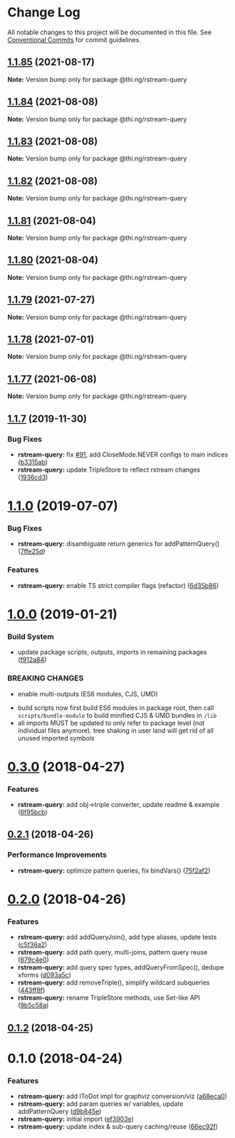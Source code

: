 # Change Log

All notable changes to this project will be documented in this file.
See [Conventional Commits](https://conventionalcommits.org) for commit guidelines.

## [1.1.85](https://github.com/thi-ng/umbrella/compare/@thi.ng/rstream-query@1.1.84...@thi.ng/rstream-query@1.1.85) (2021-08-17)

**Note:** Version bump only for package @thi.ng/rstream-query





## [1.1.84](https://github.com/thi-ng/umbrella/compare/@thi.ng/rstream-query@1.1.83...@thi.ng/rstream-query@1.1.84) (2021-08-08)

**Note:** Version bump only for package @thi.ng/rstream-query





## [1.1.83](https://github.com/thi-ng/umbrella/compare/@thi.ng/rstream-query@1.1.82...@thi.ng/rstream-query@1.1.83) (2021-08-08)

**Note:** Version bump only for package @thi.ng/rstream-query





## [1.1.82](https://github.com/thi-ng/umbrella/compare/@thi.ng/rstream-query@1.1.81...@thi.ng/rstream-query@1.1.82) (2021-08-08)

**Note:** Version bump only for package @thi.ng/rstream-query





## [1.1.81](https://github.com/thi-ng/umbrella/compare/@thi.ng/rstream-query@1.1.80...@thi.ng/rstream-query@1.1.81) (2021-08-04)

**Note:** Version bump only for package @thi.ng/rstream-query





## [1.1.80](https://github.com/thi-ng/umbrella/compare/@thi.ng/rstream-query@1.1.79...@thi.ng/rstream-query@1.1.80) (2021-08-04)

**Note:** Version bump only for package @thi.ng/rstream-query





## [1.1.79](https://github.com/thi-ng/umbrella/compare/@thi.ng/rstream-query@1.1.78...@thi.ng/rstream-query@1.1.79) (2021-07-27)

**Note:** Version bump only for package @thi.ng/rstream-query





## [1.1.78](https://github.com/thi-ng/umbrella/compare/@thi.ng/rstream-query@1.1.77...@thi.ng/rstream-query@1.1.78) (2021-07-01)

**Note:** Version bump only for package @thi.ng/rstream-query





## [1.1.77](https://github.com/thi-ng/umbrella/compare/@thi.ng/rstream-query@1.1.76...@thi.ng/rstream-query@1.1.77) (2021-06-08)

**Note:** Version bump only for package @thi.ng/rstream-query





## [1.1.7](https://github.com/thi-ng/umbrella/compare/@thi.ng/rstream-query@1.1.6...@thi.ng/rstream-query@1.1.7) (2019-11-30)

### Bug Fixes

* **rstream-query:** fix [#91](https://github.com/thi-ng/umbrella/issues/91), add CloseMode.NEVER configs to main indices ([b3315ab](https://github.com/thi-ng/umbrella/commit/b3315ab39c53b6d6cad065062c4114a6159b9a8e))
* **rstream-query:** update TripleStore to reflect rstream changes ([1936cd3](https://github.com/thi-ng/umbrella/commit/1936cd3b24dee7a97bfa8f5863dc933ca3267ad9))

# [1.1.0](https://github.com/thi-ng/umbrella/compare/@thi.ng/rstream-query@1.0.26...@thi.ng/rstream-query@1.1.0) (2019-07-07)

### Bug Fixes

* **rstream-query:** disambiguate return generics for addPatternQuery() ([7ffe25d](https://github.com/thi-ng/umbrella/commit/7ffe25d))

### Features

* **rstream-query:** enable TS strict compiler flags (refactor) ([6d35b86](https://github.com/thi-ng/umbrella/commit/6d35b86))

# [1.0.0](https://github.com/thi-ng/umbrella/compare/@thi.ng/rstream-query@0.3.63...@thi.ng/rstream-query@1.0.0) (2019-01-21)

### Build System

* update package scripts, outputs, imports in remaining packages ([f912a84](https://github.com/thi-ng/umbrella/commit/f912a84))

### BREAKING CHANGES

* enable multi-outputs (ES6 modules, CJS, UMD)

- build scripts now first build ES6 modules in package root, then call
  `scripts/bundle-module` to build minified CJS & UMD bundles in `/lib`
- all imports MUST be updated to only refer to package level
  (not individual files anymore). tree shaking in user land will get rid of
  all unused imported symbols

<a name="0.3.0"></a>
# [0.3.0](https://github.com/thi-ng/umbrella/compare/@thi.ng/rstream-query@0.2.2...@thi.ng/rstream-query@0.3.0) (2018-04-27)

### Features

* **rstream-query:** add obj->triple converter, update readme & example ([6f95bcb](https://github.com/thi-ng/umbrella/commit/6f95bcb))

<a name="0.2.1"></a>
## [0.2.1](https://github.com/thi-ng/umbrella/compare/@thi.ng/rstream-query@0.2.0...@thi.ng/rstream-query@0.2.1) (2018-04-26)

### Performance Improvements

* **rstream-query:** optimize pattern queries, fix bindVars() ([75f2af2](https://github.com/thi-ng/umbrella/commit/75f2af2))

<a name="0.2.0"></a>
# [0.2.0](https://github.com/thi-ng/umbrella/compare/@thi.ng/rstream-query@0.1.2...@thi.ng/rstream-query@0.2.0) (2018-04-26)

### Features

* **rstream-query:** add addQueryJoin(), add type aliases, update tests ([c5f36a2](https://github.com/thi-ng/umbrella/commit/c5f36a2))
* **rstream-query:** add path query, multi-joins, pattern query reuse ([679c4e0](https://github.com/thi-ng/umbrella/commit/679c4e0))
* **rstream-query:** add query spec types, addQueryFromSpec(), dedupe xforms ([d093a5c](https://github.com/thi-ng/umbrella/commit/d093a5c))
* **rstream-query:** add removeTriple(), simplify wildcard subqueries ([443ff8f](https://github.com/thi-ng/umbrella/commit/443ff8f))
* **rstream-query:** rename TripleStore methods, use Set-like API ([9b5c58a](https://github.com/thi-ng/umbrella/commit/9b5c58a))

<a name="0.1.2"></a>
## [0.1.2](https://github.com/thi-ng/umbrella/compare/@thi.ng/rstream-query@0.1.1...@thi.ng/rstream-query@0.1.2) (2018-04-25)

<a name="0.1.0"></a>
# 0.1.0 (2018-04-24)

### Features

* **rstream-query:** add IToDot impl for graphviz conversion/viz ([a68eca0](https://github.com/thi-ng/umbrella/commit/a68eca0))
* **rstream-query:** add param queries w/ variables, update addPatternQuery ([d9b845e](https://github.com/thi-ng/umbrella/commit/d9b845e))
* **rstream-query:** initial import ([ef3903e](https://github.com/thi-ng/umbrella/commit/ef3903e))
* **rstream-query:** update index & sub-query caching/reuse ([66ec92f](https://github.com/thi-ng/umbrella/commit/66ec92f))
